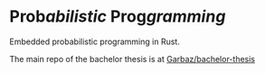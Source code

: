 # Prob​_abilistic_ Prog​_gramming_

Embedded probabilistic programming in Rust.

The main repo of the bachelor thesis is at [Garbaz/bachelor-thesis](https://github.com/Garbaz/bachelor-thesis)
